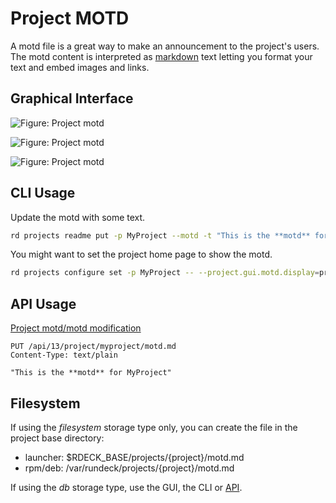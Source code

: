 # Project MOTD

A motd file is a great way to make an announcement to the project's users.
The motd content is interpreted as [markdown](http://commonmark.org/help/) text letting you format your text and embed images and links.

## Graphical Interface

![Figure: Project motd](~@assets/img/motdgui01.png)

![Figure: Project motd](~@assets/img/motdgui02.png)

![Figure: Project motd](~@assets/img/motdgui03.png)

## CLI Usage

Update the motd with some text.

```bash
rd projects readme put -p MyProject --motd -t "This is the **motd** for MyProject"
```

You might want to set the project home page to show the motd.

```bash
rd projects configure set -p MyProject -- --project.gui.motd.display=projectHome
```

## API Usage

[Project motd/motd modification](/api/rundeck-api.md#project-motd-file)

    PUT /api/13/project/myproject/motd.md
    Content-Type: text/plain

    "This is the **motd** for MyProject"

## Filesystem

If using the _filesystem_ storage type only, you can create the file in the project base directory:

- launcher: $RDECK_BASE/projects/{project}/motd.md
- rpm/deb: /var/rundeck/projects/{project}/motd.md

If using the _db_ storage type, use the GUI, the CLI or [API](#api-usage).
